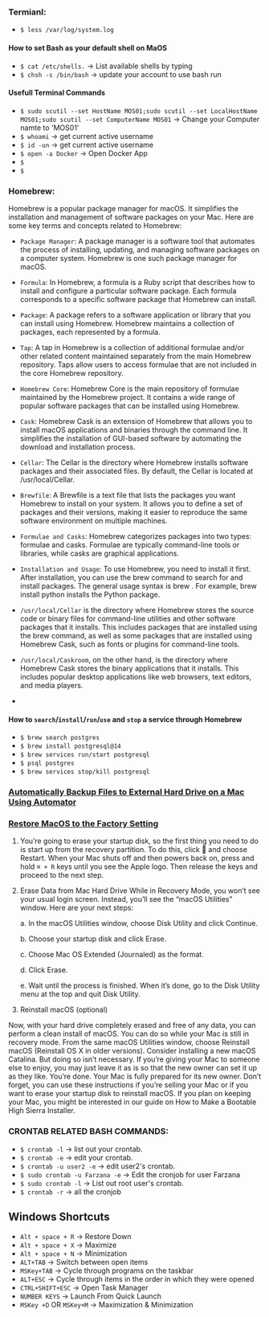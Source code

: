 ### Termianl:

-   `$ less /var/log/system.log`

#### How to set Bash as your default shell on MaOS

-   `$ cat /etc/shells.` → List available shells by typing
-   `$ chsh -s /bin/bash` → update your account to use bash run

#### Usefull Terminal Commands

-   `$ sudo scutil --set HostName MOS01;sudo scutil --set LocalHostName MOS01;sudo scutil --set ComputerName MOS01` → Change your Computer namte to 'MOS01'
-   `$ whoami` → get current active username
-   `$ id -un` → get current active username
-   `$ open -a Docker` → Open Docker App
-   `$ `
-   `$ `

### Homebrew:

Homebrew is a popular package manager for macOS. It simplifies the installation and management of software packages on your Mac. Here are some key terms and concepts related to Homebrew:

-   `Package Manager`: A package manager is a software tool that automates the process of installing, updating, and managing software packages on a computer system. Homebrew is one such package manager for macOS.

-   `Formula`: In Homebrew, a formula is a Ruby script that describes how to install and configure a particular software package. Each formula corresponds to a specific software package that Homebrew can install.

-   `Package`: A package refers to a software application or library that you can install using Homebrew. Homebrew maintains a collection of packages, each represented by a formula.

-   `Tap`: A tap in Homebrew is a collection of additional formulae and/or other related content maintained separately from the main Homebrew repository. Taps allow users to access formulae that are not included in the core Homebrew repository.

-   `Homebrew Core`: Homebrew Core is the main repository of formulae maintained by the Homebrew project. It contains a wide range of popular software packages that can be installed using Homebrew.

-   `Cask`: Homebrew Cask is an extension of Homebrew that allows you to install macOS applications and binaries through the command line. It simplifies the installation of GUI-based software by automating the download and installation process.

-   `Cellar`: The Cellar is the directory where Homebrew installs software packages and their associated files. By default, the Cellar is located at /usr/local/Cellar.

-   `Brewfile`: A Brewfile is a text file that lists the packages you want Homebrew to install on your system. It allows you to define a set of packages and their versions, making it easier to reproduce the same software environment on multiple machines.

-   `Formulae and Casks`: Homebrew categorizes packages into two types: formulae and casks. Formulae are typically command-line tools or libraries, while casks are graphical applications.

-   `Installation and Usage`: To use Homebrew, you need to install it first. After installation, you can use the brew command to search for and install packages. The general usage syntax is brew <command> <package>. For example, brew install python installs the Python package.

-   `/usr/local/Cellar` is the directory where Homebrew stores the source code or binary files for command-line utilities and other software packages that it installs. This includes packages that are installed using the brew command, as well as some packages that are installed using Homebrew Cask, such as fonts or plugins for command-line tools.
-   `/usr/local/Caskroom`, on the other hand, is the directory where Homebrew Cask stores the binary applications that it installs. This includes popular desktop applications like web browsers, text editors, and media players.
-   []()

#### How to `search`/`install`/`run`/`use` and `stop` a service through Homebrew

-   `$ brew search postgres`
-   `$ brew install postgresql@14`
-   `$ brew services run/start postgresql`
-   `$ psql postgres`
-   `$ brew services stop/kill postgresql`

### [Automatically Backup Files to External Hard Drive on a Mac Using Automator](https://www.youtube.com/watch?v=n17XsI80ndE)

### [Restore MacOS to the Factory Setting](https://support.apple.com/en-us/HT208496)

1. You’re going to erase your startup disk, so the first thing you need to do is start up from the recovery partition. To do this, click  and choose Restart. When your Mac shuts off and then powers back on, press and hold `⌘ + R` keys until you see the Apple logo. Then release the keys and proceed to the next step.
2. Erase Data from Mac Hard Drive
   While in Recovery Mode, you won’t see your usual login screen. Instead, you’ll see the “macOS Utilities” window. Here are your next steps:

    a. In the macOS Utilities window, choose Disk Utility and click Continue.

    b. Choose your startup disk and click Erase.

    c. Choose Mac OS Extended (Journaled) as the format.

    d. Click Erase.

    e. Wait until the process is finished. When it’s done, go to the Disk Utility menu at the top and quit Disk Utility.

3. Reinstall macOS (optional)

Now, with your hard drive completely erased and free of any data, you can perform a clean install of macOS. You can do so while your Mac is still in recovery mode. From the same macOS Utilities window, choose Reinstall macOS (Reinstall OS X in older versions). Consider installing a new macOS Catalina. But doing so isn’t necessary. If you’re giving your Mac to someone else to enjoy, you may just leave it as is so that the new owner can set it up as they like. You’re done. Your Mac is fully prepared for its new owner. Don’t forget, you can use these instructions if you’re selling your Mac or if you want to erase your startup disk to reinstall macOS. If you plan on keeping your Mac, you might be interested in our guide on How to Make a Bootable High Sierra Installer.

### CRONTAB RELATED BASH COMMANDS:

-   `$ crontab -l` → list out your crontab.
-   `$ crontab -e` → edit your crontab.
-   `$ crontab -u user2 -e` → edit user2's crontab.
-   `$ sudo crontab -u Farzana -e` → Edit the cronjob for user Farzana
-   `$ sudo crontab -l` → List out root user's crontab.
-   `$ crontab -r` → all the cronjob

## Windows Shortcuts

-   `Alt + space + R` → Restore Down
-   `Alt + space + X` → Maximize
-   `Alt + space + N` → Minimization
-   `ALT+TAB` → Switch between open items
-   `MSKey+TAB` → Cycle through programs on the taskbar
-   `ALT+ESC` → Cycle through items in the order in which they were opened
-   `CTRL+SHIFT+ESC` → Open Task Manager
-   `NUMBER KEYS` → Launch From Quick Launch
-   `MSKey +D` OR `MSKey+M` → Maximization & Minimization
